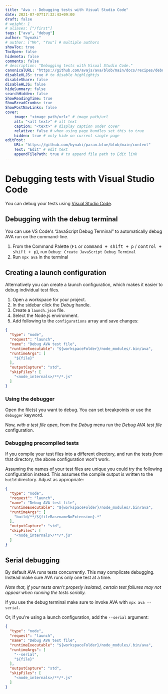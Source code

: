 ```yaml
---
title: "Ava :: Debugging tests with Visual Studio Code"
date: 2021-07-07T17:32:43+09:00
draft: false
# weight: 1
# aliases: ["/first"]
tags: ["ava", "debug"]
author: "bynaki"
# author: ["Me", "You"] # multiple authors
showToc: true
TocOpen: false
hidemeta: false
comments: false
# description: "Debugging tests with Visual Studio Code."
canonicalURL: "https://github.com/avajs/ava/blob/main/docs/recipes/debugging-with-vscode.md"
disableHLJS: true # to disable highlightjs
disableShare: false
disableHLJS: false
hideSummary: false
searchHidden: false
ShowReadingTime: true
ShowBreadCrumbs: true
ShowPostNavLinks: false
cover:
    image: "<image path/url>" # image path/url
    alt: "<alt text>" # alt text
    caption: "<text>" # display caption under cover
    relative: false # when using page bundles set this to true
    hidden: true # only hide on current single page
editPost:
    URL: "https://github.com/bynaki/paran.blue/blob/main/content"
    Text: "Edit" # edit text
    appendFilePath: true # to append file path to Edit link
---
```


# Debugging tests with Visual Studio Code

You can debug your tests using [Visual Studio Code](https://code.visualstudio.com/).

## Debugging with the debug terminal

You can use VS Code's “JavaScript Debug Terminal” to automatically debug AVA run on the command-line.

1. From the Command Palette (<kbd>F1</kbd> or <kbd>command + shift + p</kbd> / <kbd>control + shift + p</kbd>), run `Debug: Create JavaScript Debug Terminal`
2. Run `npx ava` in the terminal

## Creating a launch configuration

Alternatively you can create a launch configuration, which makes it easier to debug individual test files.

1. Open a workspace for your project.
1. In the sidebar click the *Debug* handle.
1. Create a `launch.json` file.
1. Select the Node.js environment.
1. Add following to the `configurations` array and save changes:

  ```json
  {
    "type": "node",
    "request": "launch",
    "name": "Debug AVA test file",
    "runtimeExecutable": "${workspaceFolder}/node_modules/.bin/ava",
    "runtimeArgs": [
      "${file}"
    ],
    "outputCapture": "std",
    "skipFiles": [
      "<node_internals>/**/*.js"
    ]
  }
  ```

### Using the debugger

Open the file(s) you want to debug. You can set breakpoints or use the `debugger` keyword.

Now, *with a test file open*, from the *Debug* menu run the *Debug AVA test file* configuration.

### Debugging precompiled tests

If you compile your test files into a different directory, and run the tests *from* that directory, the above configuration won't work.

Assuming the names of your test files are unique you could try the following configuration instead. This assumes the compile output is written to the `build` directory. Adjust as appropriate:


```json
{
  "type": "node",
  "request": "launch",
  "name": "Debug AVA test file",
  "runtimeExecutable": "${workspaceFolder}/node_modules/.bin/ava",
  "runtimeArgs": [
    "build/**/${fileBasenameNoExtension}.*"
  ],
  "outputCapture": "std",
  "skipFiles": [
    "<node_internals>/**/*.js"
  ]
}
```

## Serial debugging

By default AVA runs tests concurrently. This may complicate debugging. Instead make sure AVA runs only one test at a time.

*Note that, if your tests aren't properly isolated, certain test failures may not appear when running the tests serially.*

If you use the debug terminal make sure to invoke AVA with `npx ava --serial`.

Or, if you're using a launch configuration, add the `--serial` argument:

```json
{
  "type": "node",
  "request": "launch",
  "name": "Debug AVA test file",
  "runtimeExecutable": "${workspaceFolder}/node_modules/.bin/ava",
  "runtimeArgs": [
    "--serial",
    "${file}"
  ],
  "outputCapture": "std",
  "skipFiles": [
    "<node_internals>/**/*.js"
  ]
}
```
